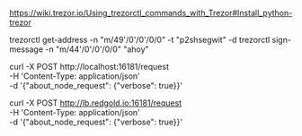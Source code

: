 


https://wiki.trezor.io/Using_trezorctl_commands_with_Trezor#Install_python-trezor

trezorctl get-address -n "m/49'/0'/0'/0/0" -t "p2shsegwit" -d
trezorctl sign-message -n "m/44'/0'/0'/0/0" "ahoy"



curl -X POST http://localhost:16181/request \
-H 'Content-Type: application/json' \
-d '{"about_node_request": {"verbose": true}}'




curl -X POST http://lb.redgold.io:16181/request \
-H 'Content-Type: application/json' \
-d '{"about_node_request": {"verbose": true}}'


